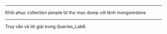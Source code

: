 ***

Khôi phục collection people từ thư mục dump với lệnh mongorestore.

***

Truy vấn và lời giải trong  Queries_Lab8.

